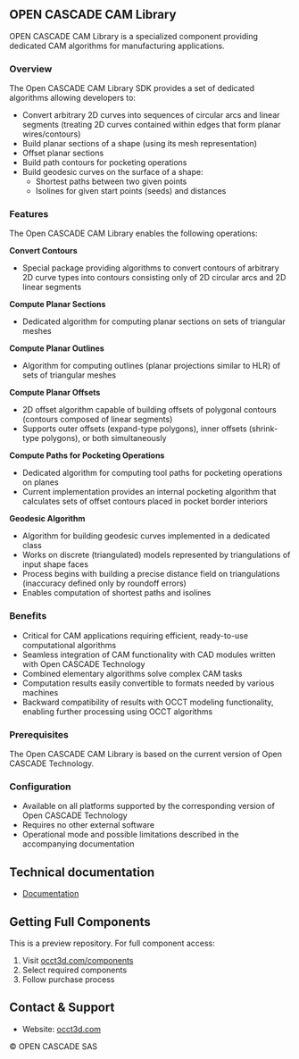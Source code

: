 ## OPEN CASCADE CAM Library

OPEN CASCADE CAM Library is a specialized component providing dedicated CAM algorithms for manufacturing applications.

### Overview
The Open CASCADE CAM Library SDK provides a set of dedicated algorithms allowing developers to:

- Convert arbitrary 2D curves into sequences of circular arcs and linear segments (treating 2D curves contained within edges that form planar wires/contours)
- Build planar sections of a shape (using its mesh representation)
- Offset planar sections
- Build path contours for pocketing operations
- Build geodesic curves on the surface of a shape:
  - Shortest paths between two given points
  - Isolines for given start points (seeds) and distances

### Features
The Open CASCADE CAM Library enables the following operations:

**Convert Contours**
- Special package providing algorithms to convert contours of arbitrary 2D curve types into contours consisting only of 2D circular arcs and 2D linear segments

**Compute Planar Sections**
- Dedicated algorithm for computing planar sections on sets of triangular meshes

**Compute Planar Outlines**
- Algorithm for computing outlines (planar projections similar to HLR) of sets of triangular meshes

**Compute Planar Offsets**
- 2D offset algorithm capable of building offsets of polygonal contours (contours composed of linear segments)
- Supports outer offsets (expand-type polygons), inner offsets (shrink-type polygons), or both simultaneously

**Compute Paths for Pocketing Operations**
- Dedicated algorithm for computing tool paths for pocketing operations on planes
- Current implementation provides an internal pocketing algorithm that calculates sets of offset contours placed in pocket border interiors

**Geodesic Algorithm**
- Algorithm for building geodesic curves implemented in a dedicated class
- Works on discrete (triangulated) models represented by triangulations of input shape faces
- Process begins with building a precise distance field on triangulations (inaccuracy defined only by roundoff errors)
- Enables computation of shortest paths and isolines

### Benefits
- Critical for CAM applications requiring efficient, ready-to-use computational algorithms
- Seamless integration of CAM functionality with CAD modules written with Open CASCADE Technology
- Combined elementary algorithms solve complex CAM tasks
- Computation results easily convertible to formats needed by various machines
- Backward compatibility of results with OCCT modeling functionality, enabling further processing using OCCT algorithms

### Prerequisites
The Open CASCADE CAM Library is based on the current version of Open CASCADE Technology.

### Configuration
- Available on all platforms supported by the corresponding version of Open CASCADE Technology
- Requires no other external software
- Operational mode and possible limitations described in the accompanying documentation

## Technical documentation

- [Documentation](./Documentation/cam_library.md)

## Getting Full Components
This is a preview repository. For full component access:
1. Visit [occt3d.com/components](https://occt3d.com/components/)
2. Select required components
3. Follow purchase process

## Contact & Support
- Website: [occt3d.com](https://occt3d.com)

© OPEN CASCADE SAS